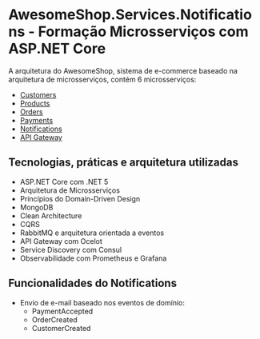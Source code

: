 # AwesomeShop.Services.Notifications - Formação Microsserviços com ASP.NET Core

A arquitetura do AwesomeShop, sistema de e-commerce baseado na arquitetura de microsserviços, contém 6 microsserviços:
- [Customers](https://github.com/Gustavo-Vinicius/awesome-shop-services-customers)
- [Products](https://github.com/Gustavo-Vinicius/awesome-shop-services-products)
- [Orders](https://github.com/Gustavo-Vinicius/awesome-shop-services-orders)
- [Payments](https://github.com/Gustavo-Vinicius/awesome-shop-services-payments)
- [Notifications](https://github.com/Gustavo-Vinicius/awesome-shop-services-notifications)
- [API Gateway](https://github.com/Gustavo-Vinicius/awesome-shop-services-apigeteway)

## Tecnologias, práticas e arquitetura utilizadas
- ASP.NET Core com .NET 5
- Arquitetura de Microsserviços
- Princípios do Domain-Driven Design
- MongoDB
- Clean Architecture
- CQRS
- RabbitMQ e arquitetura orientada a eventos
- API Gateway com Ocelot 
- Service Discovery com Consul
- Observabilidade com Prometheus e Grafana

## Funcionalidades do Notifications
- Envio de e-mail baseado nos eventos de domínio:
    - PaymentAccepted
    - OrderCreated
    - CustomerCreated
